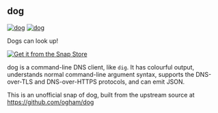 ## dog

[![dog](https://snapcraft.io/dog/badge.svg)](https://snapcraft.io/dog)
[![dog](https://snapcraft.io/dog/trending.svg?name=0)](https://snapcraft.io/dog)

Dogs can look up!

[![Get it from the Snap Store](https://snapcraft.io/static/images/badges/en/snap-store-black.svg)](https://snapcraft.io/dog)

dog is a command-line DNS client, like `dig`. It has colourful output, understands normal command-line argument syntax, supports the DNS-over-TLS and DNS-over-HTTPS protocols, and can emit JSON.

This is an unofficial snap of dog, built from the upstream source at https://github.com/ogham/dog
